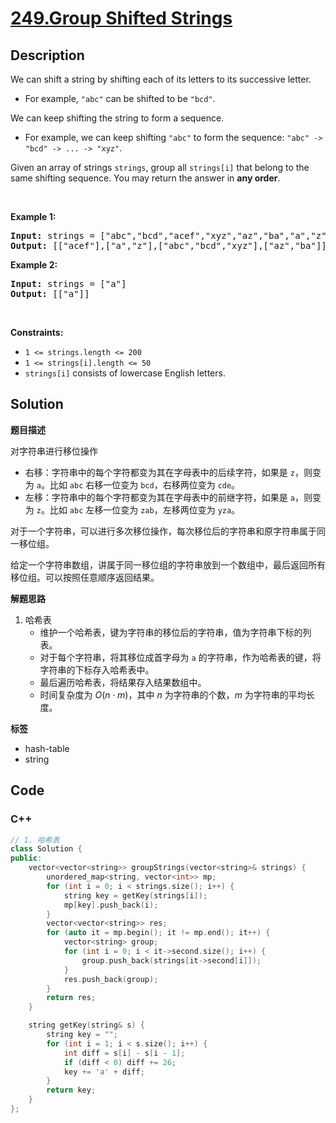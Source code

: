 # [249.Group Shifted Strings](https://leetcode.com/problems/group-shifted-strings/description/)

## Description

<p>We can shift a string by shifting each of its letters to its successive letter.</p>

<ul>
  <li>For example, <code>&quot;abc&quot;</code> can be shifted to be <code>&quot;bcd&quot;</code>.</li>
</ul>

<p>We can keep shifting the string to form a sequence.</p>

<ul>
  <li>For example, we can keep shifting <code>&quot;abc&quot;</code> to form the sequence: <code>&quot;abc&quot; -&gt; &quot;bcd&quot; -&gt; ... -&gt; &quot;xyz&quot;</code>.</li>
</ul>

<p>Given an array of strings <code>strings</code>, group all <code>strings[i]</code> that belong to the same shifting sequence. You may return the answer in <strong>any order</strong>.</p>

<p>&nbsp;</p>
<p><strong class="example">Example 1:</strong></p>
<pre><strong>Input:</strong> strings = ["abc","bcd","acef","xyz","az","ba","a","z"]
<strong>Output:</strong> [["acef"],["a","z"],["abc","bcd","xyz"],["az","ba"]]
</pre><p><strong class="example">Example 2:</strong></p>
<pre><strong>Input:</strong> strings = ["a"]
<strong>Output:</strong> [["a"]]
</pre>
<p>&nbsp;</p>
<p><strong>Constraints:</strong></p>

<ul>
  <li><code>1 &lt;= strings.length &lt;= 200</code></li>
  <li><code>1 &lt;= strings[i].length &lt;= 50</code></li>
  <li><code>strings[i]</code> consists of lowercase English letters.</li>
</ul>

## Solution

**题目描述**

对字符串进行移位操作

- 右移：字符串中的每个字符都变为其在字母表中的后续字符，如果是 `z`，则变为 `a`。比如 `abc` 右移一位变为 `bcd`，右移两位变为 `cde`。
- 左移：字符串中的每个字符都变为其在字母表中的前继字符，如果是 `a`，则变为 `z`。比如 `abc` 左移一位变为 `zab`，左移两位变为 `yza`。

对于一个字符串，可以进行多次移位操作，每次移位后的字符串和原字符串属于同一移位组。

给定一个字符串数组，讲属于同一移位组的字符串放到一个数组中，最后返回所有移位组。可以按照任意顺序返回结果。

**解题思路**

1. 哈希表
   - 维护一个哈希表，键为字符串的移位后的字符串，值为字符串下标的列表。
   - 对于每个字符串，将其移位成首字母为 `a` 的字符串，作为哈希表的键，将字符串的下标存入哈希表中。
   - 最后遍历哈希表，将结果存入结果数组中。
   - 时间复杂度为 $O(n \cdot m)$，其中 $n$ 为字符串的个数，$m$ 为字符串的平均长度。

**标签**

- hash-table
- string

<!-- code start -->
## Code

### C++

```cpp
// 1. 哈希表
class Solution {
public:
    vector<vector<string>> groupStrings(vector<string>& strings) {
        unordered_map<string, vector<int>> mp;
        for (int i = 0; i < strings.size(); i++) {
            string key = getKey(strings[i]);
            mp[key].push_back(i);
        }
        vector<vector<string>> res;
        for (auto it = mp.begin(); it != mp.end(); it++) {
            vector<string> group;
            for (int i = 0; i < it->second.size(); i++) {
                group.push_back(strings[it->second[i]]);
            }
            res.push_back(group);
        }
        return res;
    }

    string getKey(string& s) {
        string key = "";
        for (int i = 1; i < s.size(); i++) {
            int diff = s[i] - s[i - 1];
            if (diff < 0) diff += 26;
            key += 'a' + diff;
        }
        return key;
    }
};
```

<!-- code end -->
